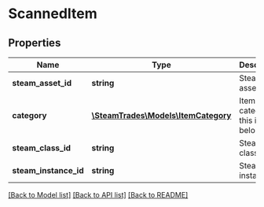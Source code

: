 # ScannedItem

## Properties
Name | Type | Description | Notes
------------ | ------------- | ------------- | -------------
**steam_asset_id** | **string** | Steam asset ID | 
**category** | [**\SteamTrades\Models\ItemCategory**](ItemCategory.md) | Item category this item belongs to | 
**steam_class_id** | **string** | Steam item class ID | 
**steam_instance_id** | **string** | Steam item instance ID | 

[[Back to Model list]](../README.md#documentation-for-models) [[Back to API list]](../README.md#documentation-for-api-endpoints) [[Back to README]](../README.md)


